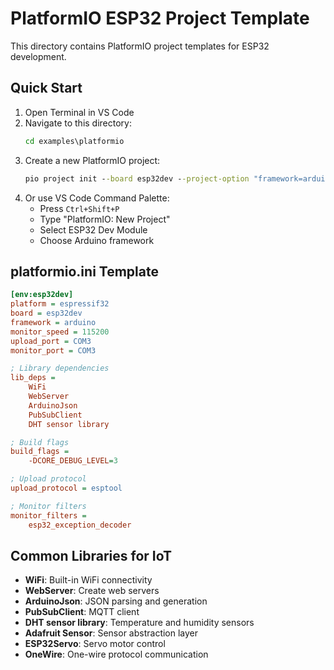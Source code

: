 # PlatformIO ESP32 Project Template

This directory contains PlatformIO project templates for ESP32 development.

## Quick Start

1. Open Terminal in VS Code
2. Navigate to this directory:
   ```cmd
   cd examples\platformio
   ```
3. Create a new PlatformIO project:
   ```cmd
   pio project init --board esp32dev --project-option "framework=arduino"
   ```
4. Or use VS Code Command Palette:
   - Press `Ctrl+Shift+P`
   - Type "PlatformIO: New Project"
   - Select ESP32 Dev Module
   - Choose Arduino framework

## platformio.ini Template

```ini
[env:esp32dev]
platform = espressif32
board = esp32dev
framework = arduino
monitor_speed = 115200
upload_port = COM3
monitor_port = COM3

; Library dependencies
lib_deps = 
    WiFi
    WebServer
    ArduinoJson
    PubSubClient
    DHT sensor library

; Build flags
build_flags = 
    -DCORE_DEBUG_LEVEL=3

; Upload protocol
upload_protocol = esptool

; Monitor filters
monitor_filters = 
    esp32_exception_decoder
```

## Common Libraries for IoT

- **WiFi**: Built-in WiFi connectivity
- **WebServer**: Create web servers
- **ArduinoJson**: JSON parsing and generation
- **PubSubClient**: MQTT client
- **DHT sensor library**: Temperature and humidity sensors
- **Adafruit Sensor**: Sensor abstraction layer
- **ESP32Servo**: Servo motor control
- **OneWire**: One-wire protocol communication
